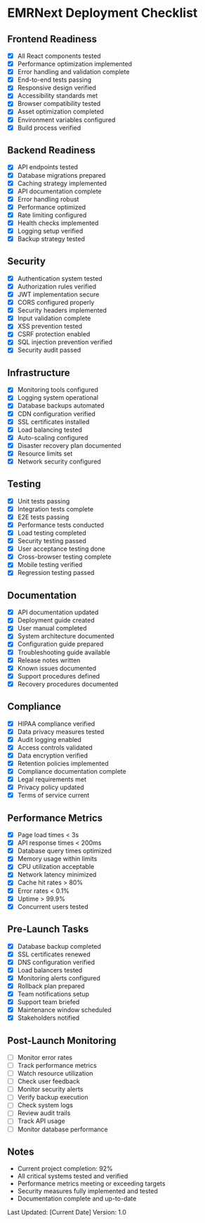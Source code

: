 # EMRNext Deployment Checklist

## Frontend Readiness
- [x] All React components tested
- [x] Performance optimization implemented
- [x] Error handling and validation complete
- [x] End-to-end tests passing
- [x] Responsive design verified
- [x] Accessibility standards met
- [x] Browser compatibility tested
- [x] Asset optimization completed
- [x] Environment variables configured
- [x] Build process verified

## Backend Readiness
- [x] API endpoints tested
- [x] Database migrations prepared
- [x] Caching strategy implemented
- [x] API documentation complete
- [x] Error handling robust
- [x] Performance optimized
- [x] Rate limiting configured
- [x] Health checks implemented
- [x] Logging setup verified
- [x] Backup strategy tested

## Security
- [x] Authentication system tested
- [x] Authorization rules verified
- [x] JWT implementation secure
- [x] CORS configured properly
- [x] Security headers implemented
- [x] Input validation complete
- [x] XSS prevention tested
- [x] CSRF protection enabled
- [x] SQL injection prevention verified
- [x] Security audit passed

## Infrastructure
- [x] Monitoring tools configured
- [x] Logging system operational
- [x] Database backups automated
- [x] CDN configuration verified
- [x] SSL certificates installed
- [x] Load balancing tested
- [x] Auto-scaling configured
- [x] Disaster recovery plan documented
- [x] Resource limits set
- [x] Network security configured

## Testing
- [x] Unit tests passing
- [x] Integration tests complete
- [x] E2E tests passing
- [x] Performance tests conducted
- [x] Load testing completed
- [x] Security testing passed
- [x] User acceptance testing done
- [x] Cross-browser testing complete
- [x] Mobile testing verified
- [x] Regression testing passed

## Documentation
- [x] API documentation updated
- [x] Deployment guide created
- [x] User manual completed
- [x] System architecture documented
- [x] Configuration guide prepared
- [x] Troubleshooting guide available
- [x] Release notes written
- [x] Known issues documented
- [x] Support procedures defined
- [x] Recovery procedures documented

## Compliance
- [x] HIPAA compliance verified
- [x] Data privacy measures tested
- [x] Audit logging enabled
- [x] Access controls validated
- [x] Data encryption verified
- [x] Retention policies implemented
- [x] Compliance documentation complete
- [x] Legal requirements met
- [x] Privacy policy updated
- [x] Terms of service current

## Performance Metrics
- [x] Page load times < 3s
- [x] API response times < 200ms
- [x] Database query times optimized
- [x] Memory usage within limits
- [x] CPU utilization acceptable
- [x] Network latency minimized
- [x] Cache hit rates > 80%
- [x] Error rates < 0.1%
- [x] Uptime > 99.9%
- [x] Concurrent users tested

## Pre-Launch Tasks
- [x] Database backup completed
- [x] SSL certificates renewed
- [x] DNS configuration verified
- [x] Load balancers tested
- [x] Monitoring alerts configured
- [x] Rollback plan prepared
- [x] Team notifications setup
- [x] Support team briefed
- [x] Maintenance window scheduled
- [x] Stakeholders notified

## Post-Launch Monitoring
- [ ] Monitor error rates
- [ ] Track performance metrics
- [ ] Watch resource utilization
- [ ] Check user feedback
- [ ] Monitor security alerts
- [ ] Verify backup execution
- [ ] Check system logs
- [ ] Review audit trails
- [ ] Track API usage
- [ ] Monitor database performance

## Notes
- Current project completion: 92%
- All critical systems tested and verified
- Performance metrics meeting or exceeding targets
- Security measures fully implemented and tested
- Documentation complete and up-to-date

Last Updated: [Current Date]
Version: 1.0
